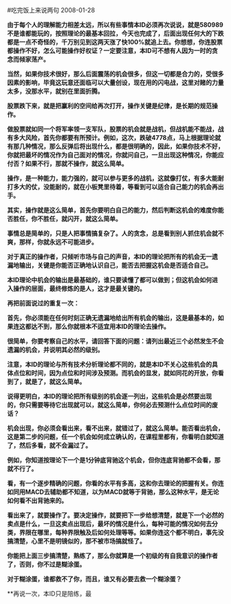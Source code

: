 #吃完饭上来说两句
2008-01-28

**由于每个人的理解能力相差太远，所以有些事情本ID必须再次说说，就是580989不是谁都能玩的，按照理论的最基本回拉，今天也完成了，后面出现任何大的下跌都是一点不奇怪的，千万别见到这两天涨了快100%就追上去。你想想，你连股票都操作不好，怎么可能操作好权证？一定要注意，本ID可不想有人因为一时的贪念而倾家荡产。**
 
**当然，如果你技术很好，那么后面震荡的机会很多，但这一切都是合力的，受很多因素的影响，毕竟这玩意还面临可以大量创设，现在用的闪电战，这里对赌的力量太多，没那水平，就别在里面折腾。**
 
**股票跌下来，就是把赢利的空间给再次打开，操作关键是纪律，是长期的规范操作。**
 
**做股票就如同一个将军率领一支军队，股票的机会就是战机，但战机能不能战，战有多大风险，首先你都要有所预计。例如，这次，跌破4778点，马上根据理论就有那几种情况，那么反弹后将出现什么，都是很明确的，因此，如果你技术不好，你就把最坏的情况作为自己面对的情况，你就问自己，一旦出现这种情况，你能应付否？如果不行，那就不操作，就这么简单。**
 
**操作，是一种能力，能力强的，就可以参与更多的战机，这就像打仗，有多大能耐打多大的仗，没能耐的，就在小板凳里待着，等看到可以适合自己能力的机会再出手。**
 
**其实，操作就是这么简单，首先你要明白自己的能力，然后判断这机会的难度你能否胜任，你不胜任，就闪开，就这么简单。**
 
**事情总是简单的，只是人把事情搞复杂了。人的贪念，总是看到别人抓住机会就不爽，那样，你就永远不可能进步。**
 
**对于真正的操作者，只倾听市场与自己的声音，本ID的理论把所有的机会无一遗漏地输出，关键是你能否正确地认识自己，能否去把握这机会是否适合自己。**
 
**本ID理论中机会的输出是最基础的，谁只要读懂了都可以做到；但这机会如何进入操作的层面，最终修炼的是人，这才是最关键的。**
 
**再把前面说过的重复一次：**
 
**首先，你必须能在任何时刻正确无遗漏地给出所有机会的输出，这是最基本的，如果连这都达不到，那么你就根本不适宜用本ID的理论去操作。**
 
**很简单，你要考察自己的水平，请回答下面的问题：请列出最近三个必然发生不会遗漏的机会，并说明其必然的级别。**
 
**注意，本ID的理论与所有技术分析理论都不同的，就是本ID不关心这些机会的具体点位和时间，因为点位和时间涉及预测。而机会的显发，就如同花的开放，你看到了，就是了，就这么简单。**
 
**说得更明白，本ID的理论把所有级别的机会逐一列出，这些机会是必然要出现的，你只需要等待它出现就可以，就这么简单，你何必去预测什么点位时间的废话？**
 
**机会出现，你必须会看出来，看不出来，就错过了，就这么简单。能否看出机会，这是第二步的问题，任一个机会如何成立确认的，在课程里都有，你看明白就知道了，然后多看，就不会漏过了。**
 
**例如，你知道按理论下一个是1分钟底背驰这个机会，但你连底背驰都不会看，那就不行了。**
 
**看，有一个逐步精确的问题，你看的水平有多高，这和你去理论的把握有关。你连如同用MACD去辅助都不知道，以为MACD就等于背驰，那么这种水平，是无论如何看不出背驰来的。**
 
**看出来了，就要操作了。要决定操作，就要把下一步给想清楚，就是下一个必然的卖点是什么，一旦这卖点出现后，最坏的情况是什么，每种可能的情况如何去分类，界限在哪里，每种界限触及后如何处理等等。如果你连这个都不明白，事先没搞清楚，心里不是明镜似的，那不被市场搞就怪了。**
 
**你能把上面三步搞清楚，熟练了，那么你就算是一个初级的有自我意识的操作者了，否则，你不过是糊涂蛋。**
 
**对于糊涂蛋，谁都救不了你，而且，谁又有必要去救一个糊涂蛋？**
 
**再说一次，本ID只是陪练，最